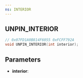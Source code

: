 ```yaml
---
ns: INTERIOR
---
```

## UNPIN_INTERIOR

```c
// 0x07FD1A0B814F6055 0xFCFF792A
void UNPIN_INTERIOR(int interior);
```

## Parameters
* **interior**:
